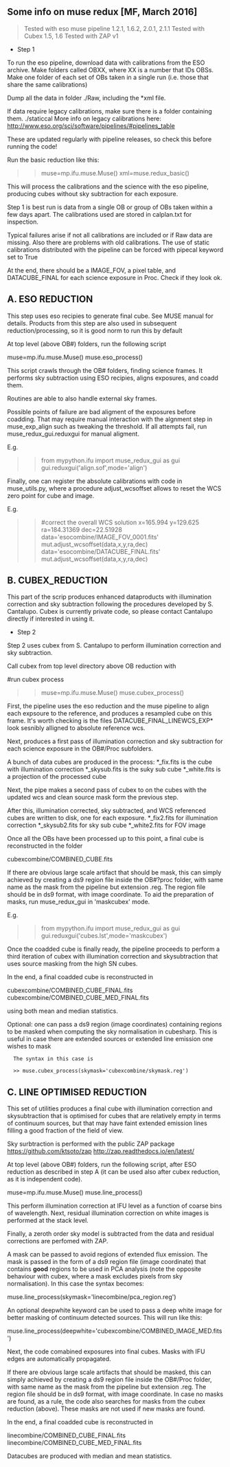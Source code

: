 Some info on muse redux [MF, March 2016]
---------------------------------------

> Tested with eso muse pipeline 1.2.1, 1.6.2, 2.0.1, 2.1.1
> Tested with Cubex 1.5, 1.6
> Tested with ZAP v1

* Step 1

To run the eso pipeline, download data with calibrations from the ESO archive.
Make folders called OBXX, where XX is a number that IDs OBSs. Make one 
folder of each set of OBs taken in a single run (i.e. those that share the same 
calibrations)

Dump all the data in folder ./Raw, including the *xml file.

If data require legacy calibrations, make sure there is a folder containing them. 
./staticcal
More info on legacy calibrations here: http://www.eso.org/sci/software/pipelines/#pipelines_table

These are updated regularly with pipeline releases, so check this before running the code!

Run the basic reduction like this:

>>muse=mp.ifu.muse.Muse()
>>xml=muse.redux_basic()                          

This will process the calibrations and the science with the eso pipeline,
producing cubes without sky subtraction for each exposure.

Step 1 is best run is data from a single OB or group of OBs taken within a 
few days apart. The calibrations used are stored in calplan.txt for inspection. 

Typical failures arise if not all calibrations are included or if Raw data are missing.
Also there are problems with old calibrations. The use of static calibrations 
distributed with the pipeline can be forced with pipecal keyword set to True

At the end, there should be a IMAGE_FOV, a pixel table, and DATACUBE_FINAL for each science 
exposure in Proc. Check if they look ok. 

A. ESO REDUCTION
----------------

This step uses eso recipies to generate final cube. See MUSE manual for details.
Products from this step are also used in subsequent reduction/processing, so it 
is good norm to run this by default

At top level (above OB#) folders, run the following script

muse=mp.ifu.muse.Muse()
muse.eso_process()

This script crawls through the OB# folders, finding science frames.
It performs sky subtraction using ESO recipies, aligns exposures, and coadd them.

Routines are able to also handle external sky frames. 

Possible points of failure are bad aligment of the exposures before coadding.
That may require manual interaction with the algnment step in muse_exp_align
such as tweaking the threshold. If all attempts fail, run muse_redux_gui.reduxgui
for manual aligment.

E.g.

>> from mypython.ifu import muse_redux_gui as gui
>> gui.reduxgui('align.sof',mode='align')

Finally, one can register the absolute calibrations with code in muse_utils.py, 
where a procedure adjust_wcsoffset allows to reset the WCS zero point for cube and image.

E.g.

>> #correct the overall WCS solution 
>> x=165.994
>> y=129.625
>> ra=184.31369
>> dec=22.51928
>> data='esocombine/IMAGE_FOV_0001.fits'
>> mut.adjust_wcsoffset(data,x,y,ra,dec)
>> data='esocombine/DATACUBE_FINAL.fits'
>> mut.adjust_wcsoffset(data,x,y,ra,dec)


B. CUBEX_REDUCTION
------------------

This part of the scrip produces enhanced dataproducts with illumination correction and
sky subtraction following the procedures developed by S. Cantalupo. 
Cubex is currently private code, so please contact Cantalupo directly if interested in using it. 

* Step 2

Step 2 uses cubex from S. Cantalupo to perform illumination correction and sky subtraction. 

Call cubex from top level directory above OB reduction with

#run cubex process
>>muse=mp.ifu.muse.Muse()
>>muse.cubex_process()


First, the pipeline uses the eso reduction and the muse pipeline to align each expsoure to the 
reference, and produces a resampled cube on this frame. It's worth checking is the files 
DATACUBE_FINAL_LINEWCS_EXP* look sesnibly alligned to absolute reference wcs.  

Next, produces a first pass of illumination correction and sky subtraction for each science exposure in the OB#/Proc
subfolders. 

A bunch of data cubes are produced in the process:
 *_fix.fits is the cube with illumination correction
 *_skysub.fits is the suky sub cube
 *_white.fits is a projection of the processed cube

Next, the pipe makes a second pass of cubex to on the cubes with the 
updated wcs and clean source mask form the previous step.

After this, illumination corrected, sky subtracted, and WCS referenced cubes
are written to disk, one for each exposure. 
   *_fix2.fits for illumination correction
   *_skysub2.fits for sky sub cube
   *_white2.fits for FOV image

Once all the OBs have been processed up to this point, a final cube is reconstructed in the folder

cubexcombine/COMBINED_CUBE.fits

If there are obvious large scale artifact that should be mask, this can simply achieved by creating
a ds9 region file inside the OB#?proc folder, with same name as the mask from the pipeline but
extension .reg. The region file should be in ds9 format, with image coordinate.
To aid the preparation of masks, run muse_redux_gui in 'maskcubex' mode.

E.g.

>> from mypython.ifu import muse_redux_gui as gui
>> gui.reduxgui('cubes.lst',mode='maskcubex')


Once the coadded cube is finally ready, the pipeline proceeds to perform a third iteration of 
cubex with illumination correction and skysubtraction that uses source masking from the high SN cubes.

In the end, a final coadded cube is reconstructed in 

cubexcombine/COMBINED_CUBE_FINAL.fits
cubexcombine/COMBINED_CUBE_MED_FINAL.fits

using both mean and median statistics. 


Optional: one can pass a ds9 region (image coordinates) containing regions to be masked when 
	  computing the sky normalisation in cubesharp. This is useful in case there are 
	  extended sources or extended line emission one wishes to mask

	  The syntax in this case is 
	  
	  >> muse.cubex_process(skymask='cubexcombine/skymask.reg')



C. LINE OPTIMISED REDUCTION
---------------------------

This set of utilities produces a final cube with illumination correction and 
skysubtraction that is optimised for cubes that are relatively empty in terms
of continuum sources, but that may have faint extended emission lines filling 
a good fraction of the field of view.

Sky surbtraction is performed with the public ZAP package 
https://github.com/ktsoto/zap
http://zap.readthedocs.io/en/latest/

At top level (above OB#) folders, run the following script, after ESO reduction 
as described in step A (it can be used also after cubex reduction, as it is independent code).

muse=mp.ifu.muse.Muse()
muse.line_process()

This perform illumination correction at IFU level as a function of coarse bins of wavelength.
Next, residual illumination correction on white images is performed at the stack level.

Finally, a zeroth order sky model is subtracted from the data and residual corrections
are perfomed with ZAP. 

A mask can be passed to avoid regions of extended flux emission.
The mask is passed in the form of a ds9 region file (image coordinate) that contains 
**good** regions to be used in PCA analysis (note the opposite behaviour with cubex, 
where a mask excludes pixels from sky normalisation).
In this case the syntax becomes:

   muse.line_process(skymask='linecombine/pca_region.reg')

An optional deepwhite keyword can be used to pass a deep white image for better masking
of continuum detected sources. This will run like this:

   muse.line_process(deepwhite='cubexcombine/COMBINED_IMAGE_MED.fits')


Next, the code comabined exposures into final cubes. Masks with IFU edges are automatically
propagated.

If there are obvious large scale artifacts that should be masked, this can simply achieved by creating a ds9 region file inside the OB#/Proc folder, with same name as the mask from the pipeline but
extension .reg. The region file should be in ds9 format, with image coordinate. In case no masks are found, as a rule, the code also searches for masks from the cubex reduction (above). These masks are not used if new masks are found. 


In the end, a final coadded cube is reconstructed in 

linecombine/COMBINED_CUBE_FINAL.fits
linecombine/COMBINED_CUBE_MED_FINAL.fits

Datacubes are produced with median and mean statistics. 

